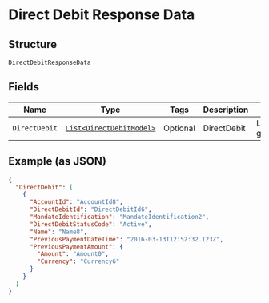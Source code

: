 
# Direct Debit Response Data

## Structure

`DirectDebitResponseData`

## Fields

| Name | Type | Tags | Description | Getter | Setter |
|  --- | --- | --- | --- | --- | --- |
| `DirectDebit` | [`List<DirectDebitModel>`](../../doc/models/direct-debit-model.md) | Optional | DirectDebit | List<DirectDebitModel> getDirectDebit() | setDirectDebit(List<DirectDebitModel> directDebit) |

## Example (as JSON)

```json
{
  "DirectDebit": [
    {
      "AccountId": "AccountId8",
      "DirectDebitId": "DirectDebitId6",
      "MandateIdentification": "MandateIdentification2",
      "DirectDebitStatusCode": "Active",
      "Name": "Name8",
      "PreviousPaymentDateTime": "2016-03-13T12:52:32.123Z",
      "PreviousPaymentAmount": {
        "Amount": "Amount0",
        "Currency": "Currency6"
      }
    }
  ]
}
```

